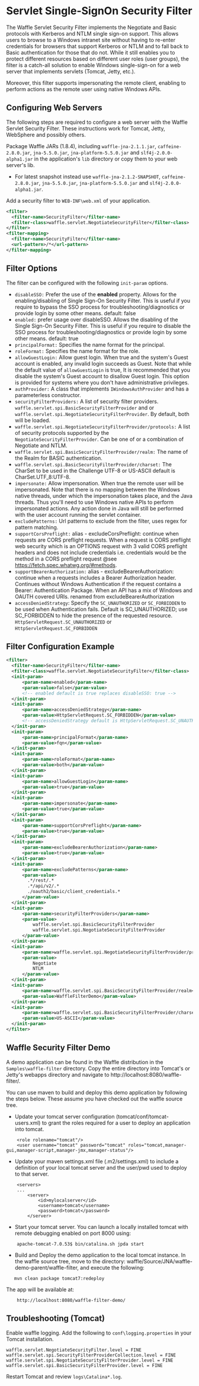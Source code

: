 Servlet Single-SignOn Security Filter
=====================================

The Waffle Servlet Security Filter implements the Negotiate and Basic protocols with Kerberos and NTLM single sign-on support. This allows users to browse to a Windows intranet site without having to re-enter credentials for browsers that support Kerberos or NTLM and to fall back to Basic authentication for those that do not. While it still enables you to protect different resources based on different user roles (user groups), the filter is a catch-all solution to enable Windows single-sign-on for a web server that implements servlets (Tomcat, Jetty, etc.). 

Moreover, this filter supports impersonating the remote client, enabling to perform actions as the remote user using native Windows APIs. 

Configuring Web Servers
-----------------------

The following steps are required to configure a web server with the Waffle Servlet Security Filter. These instructions work for Tomcat, Jetty, WebSphere and possibly others.

Package Waffle JARs (1.8.4), including `waffle-jna-2.1.1.jar`, `caffeine-2.8.0.jar`, `jna-5.5.0.jar`, `jna-platform-5.5.0.jar` and `slf4j-2.0.0-alpha1.jar` in the application's `lib` directory or copy them to your web server's lib. 

- For latest snapshot instead use `waffle-jna-2.1.2-SNAPSHOT`, `caffeine-2.8.0.jar`, `jna-5.5.0.jar`, `jna-platform-5.5.0.jar` and `slf4j-2.0.0-alpha1.jar`.

Add a security filter to `WEB-INF\web.xml` of your application. 

``` xml
<filter>
  <filter-name>SecurityFilter</filter-name>
  <filter-class>waffle.servlet.NegotiateSecurityFilter</filter-class>
</filter>
<filter-mapping>
  <filter-name>SecurityFilter</filter-name>
  <url-pattern>/*</url-pattern>
</filter-mapping>
```

Filter Options
--------------

The filter can be configured with the following `init-param` options. 

* `disableSSO:` Prefer the use of the <strong>enabled</strong> property. Allows for the enabling/disabling of Single Sign-On Security Filter. This is useful if you require to bypass the SSO process for troubleshooting/diagnostics or provide login by some other means. default: false
* `enabled:` prefer usage over disableSSO. Allows the disabling of the Single Sign-On Security Filter. This is useful if you require to disable the SSO process for troubleshooting/diagnostics or provide login by some other means. default: true
* `principalFormat:` Specifies the name format for the principal.
* `roleFormat:` Specifies the name format for the role.
* `allowGuestLogin:` Allow guest login. When true and the system's Guest account is enabled, any invalid login succeeds as Guest. Note that while the default value of `allowGuestLogin` is true, It is recommended that you disable the system's Guest account to disallow Guest login. This option is provided for systems where you don't have administrative privileges. 
* `authProvider:` A class that implements `IWindowsAuthProvider` and has a parameterless constructor. 
* `securityFilterProviders:` A list of security filter providers. `waffle.servlet.spi.BasicSecurityFilterProvider` and or `waffle.servlet.spi.NegotiateSecurityFilterProvider`. By default, both will be loaded.
* `waffle.servlet.spi.NegotiateSecurityFilterProvider/protocols:` A list of security protocols supported by the `NegotiateSecurityFilterProvider`. Can be one of or a combination of Negotiate and NTLM.
* `waffle.servlet.spi.BasicSecurityFilterProvider/realm:` The name of the Realm for BASIC authentication. 
* `waffle.servlet.spi.BasicSecurityFilterProvider/charset:` The CharSet to be used in the Challenge UTF-8 or US-ASCII default is CharSet.UTF_8:UTF-8.
* `impersonate:` Allow impersonation. When true the remote user will be impersonated. Note that there is no mapping between the Windows native threads, under which the impersonation takes place, and the Java threads. Thus you'll need to use Windows native APIs to perform impersonated actions. Any action done in Java will still be performed with the user account running the servlet container. 
* `excludePatterns:` Url patterns to exclude from the filter, uses regex for pattern matching.
* `supportCorsPreflight:` alias - excludeCorsPreflight: continue when requests are CORS preflight requests. When a request is CORS preflight web security which is an OPTIONS request with 3 valid CORS preflight headers and does not include credentials i.e. credentials would be the method in a CORS preflight request @see https://fetch.spec.whatwg.org/#methods.   
* `supportBearerAuthorization:` alias - excludeBearerAuthorization: continue when a requests includes a Bearer Authorization header. Continues without Windows Authentication if the request contains a Bearer: Authentication Package. When an API has a mix of Windows and OAUTH covered URIs. renamed from excludeBearerAuthorization
* `accessDeniedStrategy`: Specify the `SC_UNAUTHORIZED` or `SC_FORBIDDEN` to be used when Authentication fails. Default is SC_UNAUTHORIZED; use SC_FORBIDDEN to hide the presence of the requested resource. `HttpServletRequest.SC_UNAUTHORIZED` or `HttpServletRequest.SC_FORBIDDEN`
 

Filter Configuration Example
----------------------------

``` xml
<filter>
  <filter-name>SecurityFilter</filter-name>
  <filter-class>waffle.servlet.NegotiateSecurityFilter</filter-class>   
  <init-param>
      <param-name>enabled</param-name>
      <param-value>false</param-value>
      <!-- enabled default is true replaces disableSSO: true -->
  </init-param>
  <init-param>
      <param-name>accessDeniedStrategy</param-name>
      <param-value>HttpServletRequest.SC_FORBIDDEN</param-value>
      <!-- accessDeniedStrategy default is HttpServletRequest.SC_UNAUTHORIZED 401 -->
  </init-param>
  <init-param>
      <param-name>principalFormat</param-name>
      <param-value>fqn</param-value>
  </init-param>
  <init-param>
      <param-name>roleFormat</param-name>
      <param-value>both</param-value>
  </init-param>
  <init-param>
      <param-name>allowGuestLogin</param-name>
      <param-value>true</param-value>
  </init-param>
  <init-param>
      <param-name>impersonate</param-name>
      <param-value>true</param-value>
  </init-param>
  <init-param>
      <param-name>supportCorsPreflight</param-name>
      <param-value>true</param-value>
  </init-param>
  <init-param>
      <param-name>excludeBearerAuthorization</param-name>
      <param-value>true</param-value>
  </init-param>  
  <init-param>
      <param-name>excludePatterns</param-name>
      <param-value>
        .*/rest/.*
        .*/api/v2/.*
        ./oauth2/basic/client_credentials.*
      </param-value>
  </init-param>
  <init-param>
      <param-name>securityFilterProviders</param-name>
      <param-value>
          waffle.servlet.spi.BasicSecurityFilterProvider
          waffle.servlet.spi.NegotiateSecurityFilterProvider
      </param-value>
  </init-param>
  <init-param>
      <param-name>waffle.servlet.spi.NegotiateSecurityFilterProvider/protocols</param-name>
      <param-value>
          Negotiate
          NTLM
      </param-value>
  </init-param>
  <init-param>
      <param-name>waffle.servlet.spi.BasicSecurityFilterProvider/realm</param-name>
      <param-value>WaffleFilterDemo</param-value>
  </init-param>
  <init-param>
      <param-name>waffle.servlet.spi.BasicSecurityFilterProvider/charset</param-name>
      <param-value>US-ASCII</param-value>
  </init-param>
</filter>
```

Waffle Security Filter Demo
---------------------------

A demo application can be found in the Waffle distribution in the `Samples\waffle-filter` directory. Copy the entire directory into Tomcat's or Jetty's webapps directory and navigate to http://localhost:8080/waffle-filter/.

You can use maven to build and deploy this demo application by following the steps below. These assume you have checked out the waffle source tree.

* Update your tomcat server configuration (tomcat/conf/tomcat-users.xml) to grant the roles required for a user to deploy an application into tomcat.

```
    <role rolename="tomcat"/>
    <user username="tomcat" password="tomcat" roles="tomcat,manager-gui,manager-script,manager-jmx,manager-status"/>
```

* Update your maven settings.xml file (.m2/settings.xml) to include a definition of your local tomcat server and the user/pwd used to deploy to that server.

```
    <servers>
    ...
        <server>
            <id>mylocalserver</id>
            <username>tomcat</username>
            <password>tomcat</password>
        </server>
```

* Start your tomcat server. You can launch a locally installed tomcat with remote debugging enabled on port 8000 using:

```
    apache-tomcat-7.0.53$ bin/catalina.sh jpda start
```

* Build and Deploy the demo application to the local tomcat instance. In the waffle source tree, move to the directory: waffle/Source/JNA/waffle-demo-parent/waffle-filter, and execute the following:

```
   mvn clean package tomcat7:redeploy
```

   The app will be available at:

        http://localhost:8080/waffle-filter-demo/


Troubleshooting (Tomcat)
------------------------

Enable waffle logging. Add the following to `conf\logging.properties` in your Tomcat installation. 

``` 
waffle.servlet.NegotiateSecurityFilter.level = FINE
waffle.servlet.spi.SecurityFilterProviderCollection.level = FINE
waffle.servlet.spi.NegotiateSecurityFilterProvider.level = FINE
waffle.servlet.spi.BasicSecurityFilterProvider.level = FINE
```

Restart Tomcat and review `logs\Catalina*.log`. 

